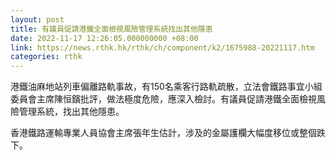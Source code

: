 ```yaml
---
layout: post
title: 有議員促請港鐵全面檢視風險管理系統找出其他隱患
date: 2022-11-17 12:26:05.000000000 +08:00
link: https://news.rthk.hk/rthk/ch/component/k2/1675988-20221117.htm
categories: rthk
---
```


港鐵油麻地站列車偏離路軌事故，有150名乘客行路軌疏散，立法會鐵路事宜小組委員會主席陳恒鑌批評，做法極度危險，應深入檢討。有議員促請港鐵全面檢視風險管理系統，找出其他隱患。

香港鐵路運輸專業人員協會主席張年生估計，涉及的金屬護欄大幅度移位或整個跌下。
